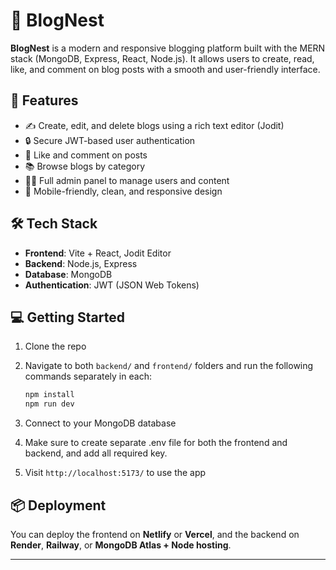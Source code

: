 # 📝 BlogNest

**BlogNest** is a modern and responsive blogging platform built with the MERN stack (MongoDB, Express, React, Node.js). It allows users to create, read, like, and comment on blog posts with a smooth and user-friendly interface.

## 🚀 Features

- ✍️ Create, edit, and delete blogs using a rich text editor (Jodit)
- 🔒 Secure JWT-based user authentication
- 💬 Like and comment on posts
- 📚 Browse blogs by category
- 🧑‍💻 Full admin panel to manage users and content
- 📱 Mobile-friendly, clean, and responsive design

## 🛠️ Tech Stack

- **Frontend**: Vite + React, Jodit Editor
- **Backend**: Node.js, Express
- **Database**: MongoDB
- **Authentication**: JWT (JSON Web Tokens)

## 💻 Getting Started

1. Clone the repo  
2. Navigate to both `backend/` and `frontend/` folders and run the following commands separately in each:

   ```bash
   npm install
   npm run dev

3. Connect to your MongoDB database  
4. Make sure to create separate .env file for both the frontend and backend, and add all required key. 
5. Visit `http://localhost:5173/` to use the app  

## 📦 Deployment

You can deploy the frontend on **Netlify** or **Vercel**, and the backend on **Render**, **Railway**, or **MongoDB Atlas + Node hosting**.

---


